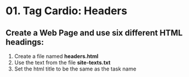 # 01. Tag Cardio: Headers

## Create a Web Page and use six different HTML headings:
 

1. Create a file named **headers.html**
2. Use the text from the file **site-texts.txt**
3. Set the html title to be the same as the task name

